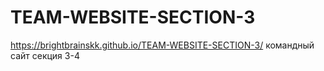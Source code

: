 # TEAM-WEBSITE-SECTION-3
https://brightbrainskk.github.io/TEAM-WEBSITE-SECTION-3/ командный сайт секция 3-4
